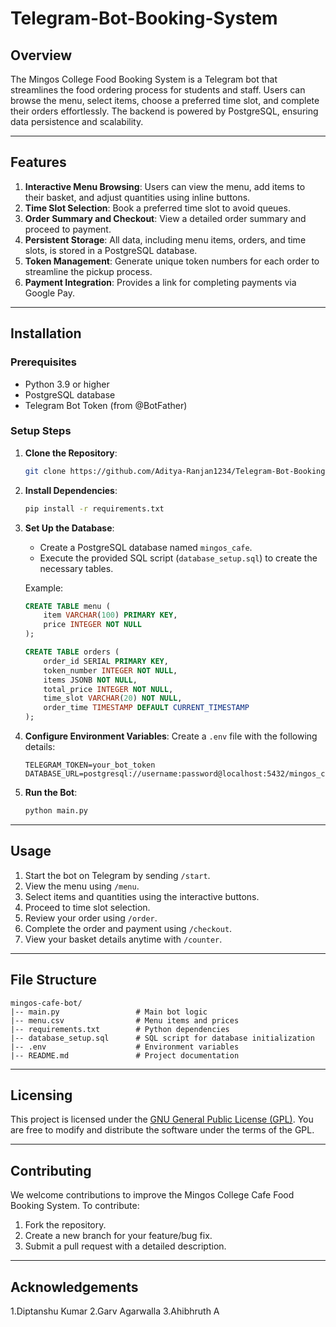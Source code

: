 # Telegram-Bot-Booking-System

## Overview
The Mingos College Food Booking System is a Telegram bot that streamlines the food ordering process for students and staff. Users can browse the menu, select items, choose a preferred time slot, and complete their orders effortlessly. The backend is powered by PostgreSQL, ensuring data persistence and scalability.

---

## Features
1. **Interactive Menu Browsing**: Users can view the menu, add items to their basket, and adjust quantities using inline buttons.
2. **Time Slot Selection**: Book a preferred time slot to avoid queues.
3. **Order Summary and Checkout**: View a detailed order summary and proceed to payment.
4. **Persistent Storage**: All data, including menu items, orders, and time slots, is stored in a PostgreSQL database.
5. **Token Management**: Generate unique token numbers for each order to streamline the pickup process.
6. **Payment Integration**: Provides a link for completing payments via Google Pay.

---

## Installation

### Prerequisites
- Python 3.9 or higher
- PostgreSQL database
- Telegram Bot Token (from @BotFather)

### Setup Steps
1. **Clone the Repository**:
   ```bash
   git clone https://github.com/Aditya-Ranjan1234/Telegram-Bot-Booking-System.git
   ```

2. **Install Dependencies**:
   ```bash
   pip install -r requirements.txt
   ```

3. **Set Up the Database**:
   - Create a PostgreSQL database named `mingos_cafe`.
   - Execute the provided SQL script (`database_setup.sql`) to create the necessary tables.

   Example:
   ```sql
   CREATE TABLE menu (
       item VARCHAR(100) PRIMARY KEY,
       price INTEGER NOT NULL
   );

   CREATE TABLE orders (
       order_id SERIAL PRIMARY KEY,
       token_number INTEGER NOT NULL,
       items JSONB NOT NULL,
       total_price INTEGER NOT NULL,
       time_slot VARCHAR(20) NOT NULL,
       order_time TIMESTAMP DEFAULT CURRENT_TIMESTAMP
   );
   ```

4. **Configure Environment Variables**:
   Create a `.env` file with the following details:
   ```env
   TELEGRAM_TOKEN=your_bot_token
   DATABASE_URL=postgresql://username:password@localhost:5432/mingos_cafe
   ```

5. **Run the Bot**:
   ```bash
   python main.py
   ```

---

## Usage
1. Start the bot on Telegram by sending `/start`.
2. View the menu using `/menu`.
3. Select items and quantities using the interactive buttons.
4. Proceed to time slot selection.
5. Review your order using `/order`.
6. Complete the order and payment using `/checkout`.
7. View your basket details anytime with `/counter`.

---

## File Structure
```
mingos-cafe-bot/
|-- main.py                 # Main bot logic
|-- menu.csv                # Menu items and prices
|-- requirements.txt        # Python dependencies
|-- database_setup.sql      # SQL script for database initialization
|-- .env                    # Environment variables
|-- README.md               # Project documentation
```

---

## Licensing
This project is licensed under the [GNU General Public License (GPL)](https://www.gnu.org/licenses/gpl-3.0.en.html). You are free to modify and distribute the software under the terms of the GPL.

---

## Contributing
We welcome contributions to improve the Mingos College Cafe Food Booking System. To contribute:
1. Fork the repository.
2. Create a new branch for your feature/bug fix.
3. Submit a pull request with a detailed description.

---

## Acknowledgements
1.Diptanshu Kumar
2.Garv Agarwalla
3.Ahibhruth A


